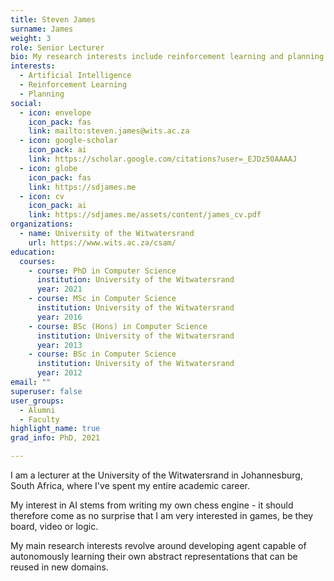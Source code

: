 ```yaml
---
title: Steven James
surname: James
weight: 3
role: Senior Lecturer
bio: My research interests include reinforcement learning and planning.
interests:
  - Artificial Intelligence
  - Reinforcement Learning
  - Planning
social:
  - icon: envelope
    icon_pack: fas
    link: mailto:steven.james@wits.ac.za
  - icon: google-scholar
    icon_pack: ai
    link: https://scholar.google.com/citations?user=_EJDz50AAAAJ
  - icon: globe
    icon_pack: fas
    link: https://sdjames.me
  - icon: cv
    icon_pack: ai
    link: https://sdjames.me/assets/content/james_cv.pdf
organizations:
  - name: University of the Witwatersrand
    url: https://www.wits.ac.za/csam/
education:
  courses:
    - course: PhD in Computer Science
      institution: University of the Witwatersrand
      year: 2021
    - course: MSc in Computer Science
      institution: University of the Witwatersrand
      year: 2016
    - course: BSc (Hons) in Computer Science
      institution: University of the Witwatersrand
      year: 2013
    - course: BSc in Computer Science
      institution: University of the Witwatersrand
      year: 2012
email: ""
superuser: false
user_groups:
  - Alumni
  - Faculty 
highlight_name: true
grad_info: PhD, 2021

---
```


I am a lecturer at the University of the Witwatersrand in Johannesburg, South Africa, where I've spent my entire academic career.

My interest in AI stems from writing my own chess engine - it should therefore come as no surprise that I am very interested in games, be they board, video or logic.

My main research interests revolve around developing agent capable of autonomously learning their own abstract representations that can be reused in new domains.  
